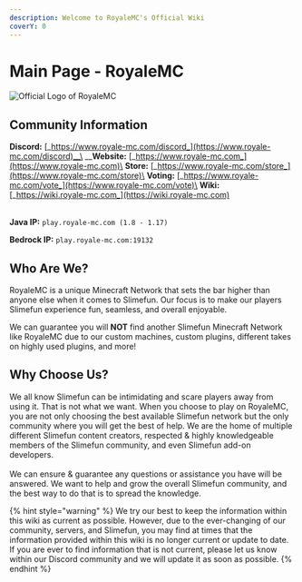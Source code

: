 ```yaml
---
description: Welcome to RoyaleMC's Official Wiki
coverY: 0
---
```


# Main Page - RoyaleMC

![Official Logo of RoyaleMC](.gitbook/assets/RoyalMC\_Logo.png)

## Community Information

**Discord:** [_https://www.royale-mc.com/discord_](https://www.royale-mc.com/discord)__\
__**Website:** [_https://www.royale-mc.com_](https://www.royale-mc.com)\
**Store:** [_https://www.royale-mc.com/store_](https://www.royale-mc.com/store)\
**Voting:** [_https://www.royale-mc.com/vote_](https://www.royale-mc.com/vote)\
**Wiki:** [_https://wiki.royale-mc.com_](https://wiki.royale-mc.com)

\
**Java IP:** `play.royale-mc.com (1.8 - 1.17)`

**Bedrock IP:** `play.royale-mc.com:19132`

## Who Are We?

RoyaleMC is a unique Minecraft Network that sets the bar higher than anyone else when it comes to Slimefun. Our focus is to make our players Slimefun experience fun, seamless, and overall enjoyable.&#x20;

We can guarantee you will **NOT** find another Slimefun Minecraft Network like RoyaleMC due to our custom machines, custom plugins, different takes on highly used plugins, and more!

## Why Choose Us?

We all know Slimefun can be intimidating and scare players away from using it. That is not what we want. When you choose to play on RoyaleMC, you are not only choosing the best available Slimefun network but the only community where you will get the best of help. We are the home of multiple different Slimefun content creators, respected & highly knowledgeable members of the Slimefun community, and even Slimefun add-on developers. \
\
We can ensure & guarantee any questions or assistance you have will be answered. We want to help and grow the overall Slimefun community, and the best way to do that is to spread the knowledge.&#x20;

{% hint style="warning" %}
We try our best to keep the information within this wiki as current as possible. However, due to the ever-changing of our community, servers, and Slimefun, you may find at times that the information provided within this wiki is no longer current or update to date. If you are ever to find information that is not current, please let us know within our Discord community and we will update it as soon as possible.
{% endhint %}
